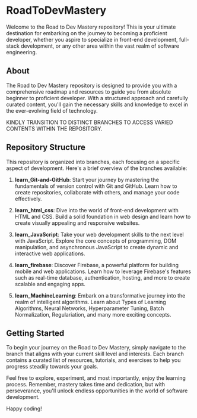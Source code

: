 # RoadToDevMastery

Welcome to the Road to Dev Mastery repository! This is your ultimate destination for embarking on the journey to becoming a proficient developer, whether you aspire to specialize in front-end development, full-stack development, or any other area within the vast realm of software engineering.

## About

The Road to Dev Mastery repository is designed to provide you with a comprehensive roadmap and resources to guide you from absolute beginner to proficient developer. With a structured approach and carefully curated content, you'll gain the necessary skills and knowledge to excel in the ever-evolving field of technology.

KINDLY TRANSITION TO DISTINCT BRANCHES TO ACCESS VARIED CONTENTS WITHIN THE REPOSITORY.

## Repository Structure

This repository is organized into branches, each focusing on a specific aspect of development. Here's a brief overview of the branches available:

1. **learn_Git-and-GitHub**: Start your journey by mastering the fundamentals of version control with Git and GitHub. Learn how to create repositories, collaborate with others, and manage your code effectively.

2. **learn_html_css**: Dive into the world of front-end development with HTML and CSS. Build a solid foundation in web design and learn how to create visually appealing and responsive websites.

3. **learn_JavaScript**: Take your web development skills to the next level with JavaScript. Explore the core concepts of programming, DOM manipulation, and asynchronous JavaScript to create dynamic and interactive web applications.

4. **learn_firebase**: Discover Firebase, a powerful platform for building mobile and web applications. Learn how to leverage Firebase's features such as real-time database, authentication, hosting, and more to create scalable and engaging apps.

5. **learn_MachineLearning**: Embark on a transformative journey into the realm of intelligent algorithms. Learn about Types of Learning Algorithms, Neural Networks, Hyperparameter Tuning, Batch Normalization, Regulariation, and many more exciting concepts.

## Getting Started

To begin your journey on the Road to Dev Mastery, simply navigate to the branch that aligns with your current skill level and interests. Each branch contains a curated list of resources, tutorials, and exercises to help you progress steadily towards your goals.

Feel free to explore, experiment, and most importantly, enjoy the learning process. Remember, mastery takes time and dedication, but with perseverance, you'll unlock endless opportunities in the world of software development.

Happy coding!
                    
